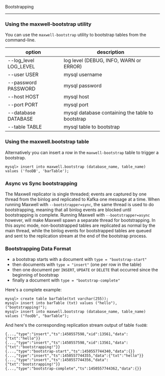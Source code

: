 <div class="content-title">Bootstrapping</div>

***

### Using the maxwell-bootstrap utility

You can use the `maxwell-bootstrap` utility to bootstrap tables from the command-line.

option                                        | description
--------------------------------------------- | -----------
--log_level LOG_LEVEL                         | log level (DEBUG, INFO, WARN or ERROR)
--user USER                                   | mysql username
--password PASSWORD                           | mysql password
--host HOST                                   | mysql host
--port PORT                                   | mysql port
--database DATABASE                           | mysql database containing the table to bootstrap
--table TABLE                                 | mysql table to bootstrap

### Using the maxwell.bootstrap table

Alternatively you can insert a row in the `maxwell-bootstrap` table to trigger a bootstrap.

```
mysql> insert into maxwell.bootstrap (database_name, table_name) values ('fooDB', 'barTable');
```

### Async vs Sync bootstrapping

The Maxwell replicator is single threaded; events are captured by one thread from the binlog and replicated to Kafka one message at a time.
When running Maxwell with `--bootstrapper=sync`, the same thread is used to do bootstrapping, meaning that all binlog events are blocked until bootstrapping is complete.
Running Maxwell with `--bootstrapper=async` however, will make Maxwell spawn a separate thread for bootstrapping.
In this async mode, non-bootstrapped tables are replicated as normal by the main thread, while the binlog events for bootstrapped tables are queued and sent to the replication stream at the end of the bootstrap process.

### Bootstrapping Data Format

* a bootstrap starts with a document with `type = "bootstrap-start"`
* then documents with `type = "insert"` (one per row in the table)
* then one document per `INSERT`, `UPDATE` or `DELETE` that occurred since the beginning of bootstrap
* finally a document with `type = "bootstrap-complete"`

Here's a complete example:
```
mysql> create table barTable(txt varchar(255));
mysql> insert into barTable (txt) values ("hello"), ("bootstrapping!");
mysql> insert into maxwell.bootstrap (database_name, table_name) values ("fooDb", "barTable");
```
And here's the corresponding replication stream output of table `fooDB`:
```
{...,"type":"insert","ts":1450557598,"xid":13561,"data":{"txt":"hello"}}
{...,"type":"insert","ts":1450557598,"xid":13561,"data":{"txt":"bootstrapping!"}}
{...,"type":"bootstrap-start","ts":1450557744340,"data":{}}
{...,"type":"insert","ts":1450557744355,"data":{"txt":"hello"}}
{...,"type":"insert","ts":1450557744356,"data":{"txt":"bootstrapping!"}}
{...,"type":"bootstrap-complete","ts":1450557744362,"data":{}}
```

<script>
  jQuery(document).ready(function () {
    jQuery("table").addClass("table table-condensed table-bordered table-hover");
  });
</script>
